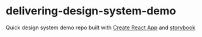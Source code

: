 # delivering-design-system-demo

Quick design system demo repo built with [Create React App](https://github.com/facebook/create-react-app) and [storybook](https://github.com/storybookjs/storybook)
